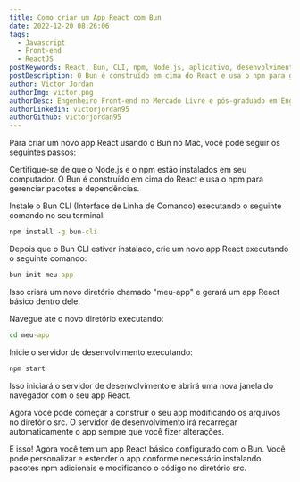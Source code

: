 ```yaml
---
title: Como criar um App React com Bun
date: 2022-12-20 08:26:06
tags:
  - Javascript
  - Front-end
  - ReactJS
postKeywords: React, Bun, CLI, npm, Node.js, aplicativo, desenvolvimento, servidor, terminal, JavaScript, framework, pacotes, dependências, inicialização, app básico, frontend, JS, reactjs
postDescription: O Bun é construído em cima do React e usa o npm para gerenciar pacotes e dependências.
author: Victor Jordan
authorImg: victor.png
authorDesc: Engenheiro Front-end no Mercado Livre e pós-graduado em Engenharia de Software pela PUC-MG e formado em Banco de Dados pela Fatec, apaixonado por usabilidade, performance e UX!
authorLinkedin: victorjordan95
authorGithub: victorjordan95
---
```


Para criar um novo app React usando o Bun no Mac, você pode seguir os seguintes passos:

Certifique-se de que o Node.js e o npm estão instalados em seu computador. 
O Bun é construído em cima do React e usa o npm para gerenciar pacotes e dependências.

Instale o Bun CLI (Interface de Linha de Comando) executando o seguinte comando no seu terminal:

```cmd
npm install -g bun-cli
```

Depois que o Bun CLI estiver instalado, crie um novo app React executando o seguinte comando:

```cmd
bun init meu-app
```

Isso criará um novo diretório chamado "meu-app" e gerará um app React básico dentro dele.

Navegue até o novo diretório executando:

```cmd
cd meu-app
````

Inicie o servidor de desenvolvimento executando:

```cmd
npm start
```

Isso iniciará o servidor de desenvolvimento e abrirá uma nova janela do navegador com o seu app React.

Agora você pode começar a construir o seu app modificando os arquivos no diretório src. 
O servidor de desenvolvimento irá recarregar automaticamente o app sempre que você fizer alterações.

É isso! Agora você tem um app React básico configurado com o Bun. 
Você pode personalizar e estender o app conforme necessário instalando pacotes npm adicionais e modificando o código no diretório src.
